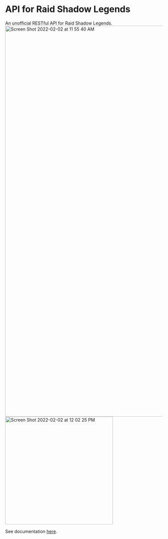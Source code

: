 # API for Raid Shadow Legends
An unofficial RESTful API for Raid Shadow Legends.
<img width="1247" alt="Screen Shot 2022-02-02 at 11 55 40 AM" src="https://user-images.githubusercontent.com/63318084/152200298-23245869-8e4e-4a64-8a0f-5243ab7dd857.png">
<img width="344" alt="Screen Shot 2022-02-02 at 12 02 25 PM" src="https://user-images.githubusercontent.com/63318084/152201454-f475af47-6543-4bb0-af85-49c8459d2907.png">

See documentation [here](https://raid-data-api.herokuapp.com/documentation).
